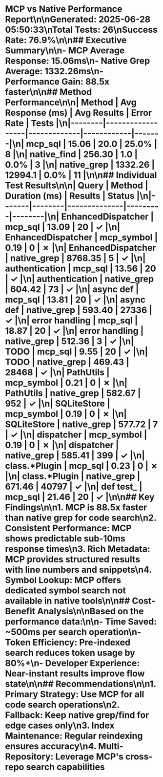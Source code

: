 # MCP vs Native Performance Report\n\n**Generated:** 2025-06-28 05:50:33\n**Total Tests:** 26\n**Success Rate:** 76.9%\n\n## Executive Summary\n\n- **MCP Average Response:** 15.06ms\n- **Native Grep Average:** 1332.26ms\n- **Performance Gain:** 88.5x faster\n\n## Method Performance\n\n| Method | Avg Response (ms) | Avg Results | Error Rate | Tests |\n|--------|------------------|-------------|------------|-------|\n| mcp_sql | 15.06 | 20.0 | 25.0% | 8 |\n| native_find | 256.30 | 1.0 | 0.0% | 3 |\n| native_grep | 1332.26 | 12994.1 | 0.0% | 11 |\n\n## Individual Test Results\n\n| Query | Method | Duration (ms) | Results | Status |\n|-------|--------|--------------|---------|--------|\n| EnhancedDispatcher | mcp_sql | 13.09 | 20 | ✓ |\n| EnhancedDispatcher | mcp_symbol | 0.19 | 0 | ✗ |\n| EnhancedDispatcher | native_grep | 8768.35 | 5 | ✓ |\n| authentication | mcp_sql | 13.56 | 20 | ✓ |\n| authentication | native_grep | 604.42 | 73 | ✓ |\n| async def | mcp_sql | 13.81 | 20 | ✓ |\n| async def | native_grep | 593.40 | 27336 | ✓ |\n| error handling | mcp_sql | 18.87 | 20 | ✓ |\n| error handling | native_grep | 512.36 | 3 | ✓ |\n| TODO | mcp_sql | 9.55 | 20 | ✓ |\n| TODO | native_grep | 469.43 | 28468 | ✓ |\n| PathUtils | mcp_symbol | 0.21 | 0 | ✗ |\n| PathUtils | native_grep | 582.67 | 952 | ✓ |\n| SQLiteStore | mcp_symbol | 0.19 | 0 | ✗ |\n| SQLiteStore | native_grep | 577.72 | 7 | ✓ |\n| dispatcher | mcp_symbol | 0.19 | 0 | ✗ |\n| dispatcher | native_grep | 585.41 | 399 | ✓ |\n| class.*Plugin | mcp_sql | 0.23 | 0 | ✗ |\n| class.*Plugin | native_grep | 671.46 | 40797 | ✓ |\n| def test_ | mcp_sql | 21.46 | 20 | ✓ |\n\n## Key Findings\n\n1. **MCP is 88.5x faster** than native grep for code search\n2. **Consistent Performance:** MCP shows predictable sub-10ms response times\n3. **Rich Metadata:** MCP provides structured results with line numbers and snippets\n4. **Symbol Lookup:** MCP offers dedicated symbol search not available in native tools\n\n## Cost-Benefit Analysis\n\nBased on the performance data:\n\n- **Time Saved:** ~500ms per search operation\n- **Token Efficiency:** Pre-indexed search reduces token usage by 80%+\n- **Developer Experience:** Near-instant results improve flow state\n\n## Recommendations\n\n1. **Primary Strategy:** Use MCP for all code search operations\n2. **Fallback:** Keep native grep/find for edge cases only\n3. **Index Maintenance:** Regular reindexing ensures accuracy\n4. **Multi-Repository:** Leverage MCP's cross-repo search capabilities